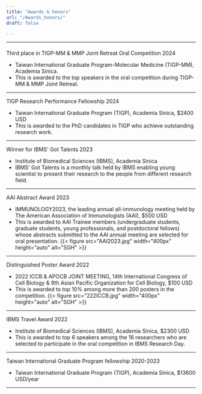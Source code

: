 ```yaml
---
title: "Awards & honors"
url: "/Awards_honors/"
draft: false

---
```


--- 
#### 
Third place in TIGP-MM & MMP Joint Retreat Oral Competition
2024
+ Taiwan International Graduate Program-Molecular Medicine (TIGP-MM), Academia Sinica.
+ This is awarded to the top speakers in the oral competition during TIGP-MM & MMP Joint Retreat.

---

TIGP Research Performance Fellowship
2024
+ Taiwan International Graduate Program (TIGP), Academia Sinica, $2400 USD
+ This is awarded to the PhD candidates in TIGP who achieve outstanding research work.

---

Winner for IBMS' Got Talents
2023
+ Institute of Biomedical Sciences (IBMS), Academia Sinica
+ IBMS' Got Talents is a monthly talk held by IBMS enabling young scientist to present their research to the people from different research field. 

---

AAI Abstract Award
2023
+ IMMUNOLOGY2023, the leading annual all-immunology meeting held by The American Association of Immunologists (AAI), $500 USD
+ This is awarded to AAI Trainee members (undergraduate students, graduate students, young professionals, and postdoctoral fellows) whose abstracts submitted to the AAI annual meeting are selected for oral presentation.
{{<  figure src="AAI2023.jpg" width="400px" height="auto" alt="SGH" >}}

---

Distinguished Poster Award
2022
+ 2022 ICCB & APOCB JOINT MEETING, 14th International Congress of Cell Biology & 9th Asian Pacific Organization for Cell Biology, $100 USD
+ This is awarded to top 10% among more than 200 posters in the competition.
{{<  figure src="222ICCB.jpg" width="400px" height="auto" alt="SGH" >}}

---

IBMS Travel Award
2022
+ Institute of Biomedical Sciences (IBMS), Academia Sinica, $2300 USD
+ This is awarded to top 6 speakers among the 16 researchers who are selected to participate in the oral competition in IBMS Research Day.

---

Taiwan International Graduate Program fellowship
2020-2023
+ Taiwan International Graduate Program (TIGP), Academia Sinica, $13600 USD/year

---
